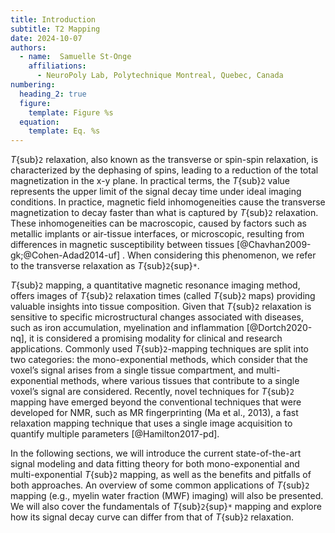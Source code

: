 ```yaml
---
title: Introduction
subtitle: T2 Mapping
date: 2024-10-07
authors:
  - name:  Samuelle St-Onge
    affiliations:
      - NeuroPoly Lab, Polytechnique Montreal, Quebec, Canada
numbering:
  heading_2: true
  figure:
    template: Figure %s
  equation:
    template: Eq. %s
---
```


_T_{sub}`2` relaxation, also known as the transverse or spin-spin relaxation, is characterized by the dephasing of spins, leading to a reduction of the total magnetization in the x-y plane. In practical terms, the _T_{sub}`2` value represents the upper limit of the signal decay time under ideal imaging conditions. In practice, magnetic field inhomogeneities cause the transverse magnetization to decay faster than what is captured by _T_{sub}`2` relaxation. These inhomogeneities can be macroscopic, caused by factors such as metallic implants or air-tissue interfaces, or microscopic, resulting from differences in magnetic susceptibility between tissues [@Chavhan2009-gk;@Cohen-Adad2014-uf] . When considering this phenomenon, we refer to the transverse relaxation as _T_{sub}`2`{sup}`*`. 

_T_{sub}`2` mapping, a quantitative magnetic resonance imaging method, offers images of _T_{sub}`2` relaxation times (called _T_{sub}`2` maps) providing valuable insights into tissue composition. Given that _T_{sub}`2` relaxation is sensitive to specific microstructural changes associated with diseases, such as iron accumulation, myelination and inflammation [@Dortch2020-nq], it is considered a promising modality for clinical and research applications. Commonly used _T_{sub}`2`-mapping techniques are split into two categories: the mono-exponential methods, which consider that the voxel’s signal arises from a single tissue compartment, and multi-exponential methods, where various tissues that contribute to a single voxel’s signal are considered. Recently, novel techniques for _T_{sub}`2` mapping have emerged beyond the conventional techniques that were developed for NMR, such as MR fingerprinting (Ma et al., 2013), a fast relaxation mapping technique that uses a single image acquisition to quantify multiple parameters [@Hamilton2017-pd]. 

In the following sections, we will introduce the current state-of-the-art signal modeling and data fitting theory for both mono-exponential and multi-exponential _T_{sub}`2` mapping, as well as the benefits and pitfalls of both approaches. An overview of some common applications of _T_{sub}`2` mapping (e.g., myelin water fraction (MWF) imaging) will also be presented. We will also cover the fundamentals of _T_{sub}`2`{sup}`*` mapping and explore how its signal decay curve can differ from that of _T_{sub}`2` relaxation. 
